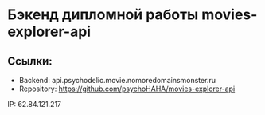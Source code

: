 # Бэкенд дипломной работы movies-explorer-api

## Ссылки:

  - Backend: api.psychodelic.movie.nomoredomainsmonster.ru
  - Repository: https://github.com/psychoHAHA/movies-explorer-api

IP: 62.84.121.217